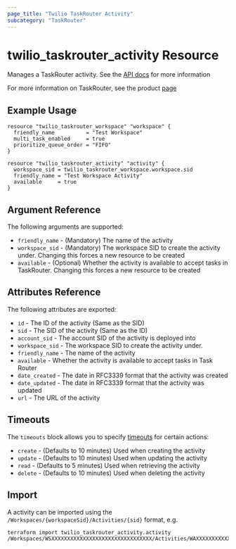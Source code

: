 ```yaml
---
page_title: "Twilio TaskRouter Activity"
subcategory: "TaskRouter"
---
```


# twilio_taskrouter_activity Resource

Manages a TaskRouter activity. See the [API docs](https://www.twilio.com/docs/taskrouter/api/activity) for more information

For more information on TaskRouter, see the product [page](https://www.twilio.com/taskrouter)

## Example Usage

```hcl
resource "twilio_taskrouter_workspace" "workspace" {
  friendly_name          = "Test Workspace"
  multi_task_enabled     = true
  prioritize_queue_order = "FIFO"
}

resource "twilio_taskrouter_activity" "activity" {
  workspace_sid = twilio_taskrouter_workspace.workspace.sid
  friendly_name = "Test Workspace Activity"
  available     = true
}
```

## Argument Reference

The following arguments are supported:

- `friendly_name` - (Mandatory) The name of the activity
- `workspace_sid` - (Mandatory) The workspace SID to create the activity under. Changing this forces a new resource to be created
- `available` - (Optional) Whether the activity is available to accept tasks in TaskRouter. Changing this forces a new resource to be created

## Attributes Reference

The following attributes are exported:

- `id` - The ID of the activity (Same as the SID)
- `sid` - The SID of the activity (Same as the ID)
- `account_sid` - The account SID of the activity is deployed into
- `workspace_sid` - The workspace SID to create the activity under.
- `friendly_name` - The name of the activity
- `available` - Whether the activity is available to accept tasks in Task Router
- `date_created` - The date in RFC3339 format that the activity was created
- `date_updated` - The date in RFC3339 format that the activity was updated
- `url` - The URL of the activity

## Timeouts

The `timeouts` block allows you to specify [timeouts](https://www.terraform.io/docs/configuration/resources.html#timeouts) for certain actions:

- `create` - (Defaults to 10 minutes) Used when creating the activity
- `update` - (Defaults to 10 minutes) Used when updating the activity
- `read` - (Defaults to 5 minutes) Used when retrieving the activity
- `delete` - (Defaults to 10 minutes) Used when deleting the activity

## Import

A activity can be imported using the `/Workspaces/{workspaceSid}/Activities/{sid}` format, e.g.

```shell
terraform import twilio_taskrouter_activity.activity /Workspaces/WSXXXXXXXXXXXXXXXXXXXXXXXXXXXXXXXX/Activities/WAXXXXXXXXXXXXXXXXXXXXXXXXXXXXXXXX
```
